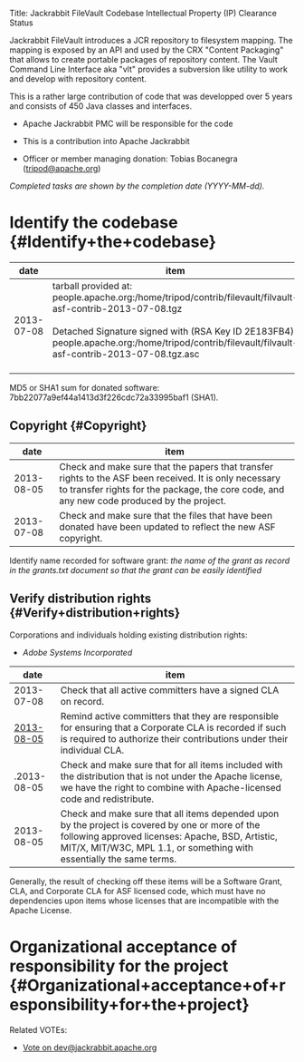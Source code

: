 Title: Jackrabbit FileVault Codebase Intellectual Property (IP) Clearance Status


Jackrabbit FileVault introduces a JCR repository to filesystem mapping. The mapping is exposed by an API and used by the CRX "Content Packaging" that allows to create portable packages of repository content. The Vault Command Line Interface aka "vlt" provides a subversion like utility to work and develop with repository content.


This is a rather large contribution of code that was developped over 5 years and consists of 450 Java classes and interfaces.



- Apache Jackrabbit PMC will be responsible for the code


- This is a contribution into Apache Jackrabbit


- Officer or member managing donation: Tobias Bocanegra (tripod@apache.org)

 _Completed tasks are shown by the completion date (YYYY-MM-dd)._ 


# Identify the codebase {#Identify+the+codebase}

| date | item |
|------|------|
| 2013-07-08 | tarball provided at: people.apache.org:/home/tripod/contrib/filevault/filvault-asf-contrib-2013-07-08.tgz<br></br>Detached Signature signed with (RSA Key ID 2E183FB4): people.apache.org:/home/tripod/contrib/filevault/filvault-asf-contrib-2013-07-08.tgz.asc<br></br> |

MD5 or SHA1 sum for donated software: 7bb22077a9ef44a1413d3f226cdc72a33995baf1 (SHA1).


## Copyright {#Copyright}

| date | item |
|------|------|
| 2013-08-05 | Check and make sure that the papers that transfer rights to the ASF been received. It is only necessary to transfer rights for the package, the core code, and any new code produced by the project. |
| 2013-07-08 | Check and make sure that the files that have been donated have been updated to reflect the new ASF copyright. |

Identify name recorded for software grant: _the name of the grant as record in the grants.txt document so that the grant can be easily identified_ 


## Verify distribution rights {#Verify+distribution+rights}

Corporations and individuals holding existing distribution rights:



-  _Adobe Systems Incorporated_ 

| date | item |
|------|------|
| 2013-07-08 | Check that all active committers have a signed CLA on record. |
|  [2013-08-05](http://mail-archives.apache.org/mod_mbox/jackrabbit-dev/201308.mbox/%3CCAB%2BdfimrAHANM3o%3DYWc1hbG%3DDyqvQJPw%3DxDryMmbPXurtvmneQ%40mail.gmail.com%3E)  | Remind active committers that they are responsible for ensuring that a Corporate CLA is recorded if such is required to authorize their contributions under their individual CLA. |
| .2013-08-05 | Check and make sure that for all items included with the distribution that is not under the Apache license, we have the right to combine with Apache-licensed code and redistribute. |
| 2013-08-05 | Check and make sure that all items depended upon by the project is covered by one or more of the following approved licenses: Apache, BSD, Artistic, MIT/X, MIT/W3C, MPL 1.1, or something with essentially the same terms. |

Generally, the result of checking off these items will be a Software Grant, CLA, and Corporate CLA for ASF licensed code, which must have no dependencies upon items whose licenses that are incompatible with the Apache License.


# Organizational acceptance of responsibility for the project {#Organizational+acceptance+of+responsibility+for+the+project}

Related VOTEs:



-  [Vote on dev@jackrabbit.apache.org](http://mail-archives.apache.org/mod_mbox/jackrabbit-dev/201308.mbox/%3CCAB+dfiknHR3gpNzeee3K867jcC1E5Z7XZt3m0d2fqfbuExiByQ@mail.gmail.com%3E) 
